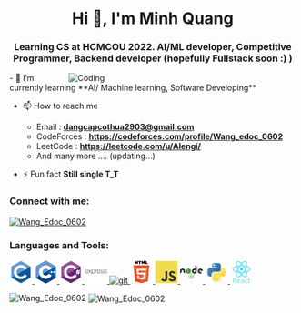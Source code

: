 <h1 align="center">Hi 👋, I'm Minh Quang</h1>
<h3 align="center">Learning CS at HCMCOU 2022. AI/ML developer, Competitive Programmer, Backend developer (hopefully Fullstack soon :) )</h3>
<img align="right" alt="Coding" width="400px" src="https://cdnb.artstation.com/p/assets/images/images/045/729/537/original/tong-wei-lofii-n-4.gif">
- 🌱 I’m currently learning **AI/ Machine learning, Software Developing**

- 📫 How to reach me 
    - Email : **dangcapcothua2903@gmail.com**
    - CodeForces : **https://codeforces.com/profile/Wang_edoc_0602**
    - LeetCode : **https://leetcode.com/u/AIengi/**
    - And many more .... (updating...)

- ⚡ Fun fact **Still single T_T**

<h3 align="left">Connect with me:</h3>
<p align="left">
<a href="https://www.facebook.com/profile.php?id=100036977401437" target="blank"><img align="center" src="https://raw.githubusercontent.com/rahuldkjain/github-profile-readme-generator/master/src/images/icons/Social/facebook.svg" alt="Wang_Edoc_0602" height="30" width="40" /></a>
</p>

<h3 align="left">Languages and Tools:</h3>
<p align="left"> <a href="https://www.cprogramming.com/" target="_blank" rel="noreferrer"> <img src="https://raw.githubusercontent.com/devicons/devicon/master/icons/c/c-original.svg" alt="c" width="40" height="40"/> </a> <a href="https://www.w3schools.com/cpp/" target="_blank" rel="noreferrer"> <img src="https://raw.githubusercontent.com/devicons/devicon/master/icons/cplusplus/cplusplus-original.svg" alt="cplusplus" width="40" height="40"/> </a> <a href="https://www.w3schools.com/cs/" target="_blank" rel="noreferrer"> <img src="https://raw.githubusercontent.com/devicons/devicon/master/icons/csharp/csharp-original.svg" alt="csharp" width="40" height="40"/>  <a href="https://expressjs.com" target="_blank" rel="noreferrer"> <img src="https://raw.githubusercontent.com/devicons/devicon/master/icons/express/express-original-wordmark.svg" alt="express" width="40" height="40"/> </a> <a href="https://git-scm.com/" target="_blank" rel="noreferrer"> <img src="https://www.vectorlogo.zone/logos/git-scm/git-scm-icon.svg" alt="git" width="40" height="40"/> </a> <a href="https://www.w3.org/html/" target="_blank" rel="noreferrer"> <img src="https://raw.githubusercontent.com/devicons/devicon/master/icons/html5/html5-original-wordmark.svg" alt="html5" width="40" height="40"/> </a> <a href="https://developer.mozilla.org/en-US/docs/Web/JavaScript" target="_blank" rel="noreferrer"> <img src="https://raw.githubusercontent.com/devicons/devicon/master/icons/javascript/javascript-original.svg" alt="javascript" width="40" height="40"/> </a>  <a href="https://nodejs.org" target="_blank" rel="noreferrer"> <img src="https://raw.githubusercontent.com/devicons/devicon/master/icons/nodejs/nodejs-original-wordmark.svg" alt="nodejs" width="40" height="40"/> </a>  <a href="https://www.python.org" target="_blank" rel="noreferrer"> <img src="https://raw.githubusercontent.com/devicons/devicon/master/icons/python/python-original.svg" alt="python" width="40" height="40"/> </a> <a href="https://reactjs.org/" target="_blank" rel="noreferrer"> <img src="https://raw.githubusercontent.com/devicons/devicon/master/icons/react/react-original-wordmark.svg" alt="react" width="40" height="40"/> </a>  </p>

<p><img align="left" src="https://github-readme-stats.vercel.app/api/top-langs?username=thereaper0602&show_icons=true&theme=tokyonight&locale=en&layout=compact" alt="Wang_Edoc_0602" /></p>

<p>&nbsp;<img align="center" src="https://github-readme-stats.vercel.app/api?username=thereaper0602&show_icons=true&title_color=423181&text_color=1b4346&locale=en" alt="Wang_Edoc_0602" /></p>
